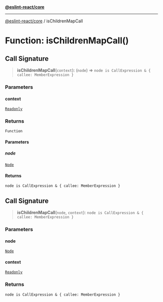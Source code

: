 [**@eslint-react/core**](../README.md)

***

[@eslint-react/core](../README.md) / isChildrenMapCall

# Function: isChildrenMapCall()

## Call Signature

> **isChildrenMapCall**(`context`): (`node`) => `node is CallExpression & { callee: MemberExpression }`

### Parameters

#### context

[`Readonly`](../-internal-/type-aliases/Readonly.md)

### Returns

`Function`

#### Parameters

##### node

[`Node`](../-internal-/type-aliases/Node.md)

#### Returns

`node is CallExpression & { callee: MemberExpression }`

## Call Signature

> **isChildrenMapCall**(`node`, `context`): `node is CallExpression & { callee: MemberExpression }`

### Parameters

#### node

[`Node`](../-internal-/type-aliases/Node.md)

#### context

[`Readonly`](../-internal-/type-aliases/Readonly.md)

### Returns

`node is CallExpression & { callee: MemberExpression }`
